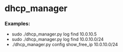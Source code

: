 # dhcp_manager

### Examples:
 * sudo ./dhcp_manager.py log find 10.0.10.5
 * sudo ./dhcp_manager.py log find 10.0.10.0/24
 * ./dhcp_manager.py config show_free_ip 10.0.10.0/24